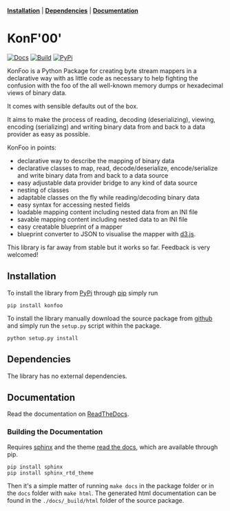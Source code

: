 **[Installation](#Installation)** |
**[Dependencies](#Dependencies)** |
**[Documentation](#Documentation)**

# KonF'00'

[![Docs](https://readthedocs.org/projects/konfoo/badge/?version=latest)](http://konfoo.readthedocs.org/en/latest/)
[![Build](https://travis-ci.org/JoeVirtual/KonFoo.svg?branch=master)](https://travis-ci.org/JoeVirtual/KonFoo)
[![PyPi](https://img.shields.io/pypi/v/KonFoo.svg)](https://pypi.python.org/pypi/KonFoo)

KonFoo is a Python Package for creating byte stream mappers in a declarative
way with as little code as necessary to help fighting the confusion with the
foo of the all well-known memory dumps or hexadecimal views of binary data.

It comes with sensible defaults out of the box.

It aims to make the process of reading, decoding (deserializing), viewing, 
encoding (serializing) and writing binary data from and back to a data provider 
as easy as possible.

KonFoo in points:

-   declarative way to describe the mapping of binary data
-   declarative classes to map, read, decode/deserialize, encode/serialize
    and write binary data from and back to a data source
-   easy adjustable data provider bridge to any kind of data source
-   nesting of classes
-   adaptable classes on the fly while reading/decoding binary data
-   easy syntax for accessing nested fields
-   loadable mapping content including nested data from an INI file
-   savable mapping content including nested data to an INI file
-   easy creatable blueprint of a mapper
-   blueprint converter to JSON to visualise the mapper with 
    [d3.js](https://d3js.org).

This library is far away from stable but it works so far.
Feedback is very welcomed!


## Installation

To install the library from [PyPi](https://pypi.python.org/pypi) through 
[pip](https://pip.pypa.io) simply run

    pip install konfoo
    

To install the library manually download the source package from 
[github](https://github.com/JoeVirtual/KonFoo) and simply run the `setup.py` 
script within the package.

    python setup.py install


## Dependencies

The library has no external dependencies.


## Documentation

Read the documentation on [ReadTheDocs](http://konfoo.readthedocs.io).

### Building the Documentation

Requires [sphinx](http://www.sphinx-doc.org) and the theme 
[read the docs](https://github.com/snide/sphinx_rtd_theme),
which are available through pip.

    pip install sphinx
    pip install sphinx_rtd_theme
    
Then it's a simple matter of running `make docs` in the package folder or
in the `docs` folder with `make html`. The generated html documentation can be
found in the `./docs/_build/html` folder of the source package.
